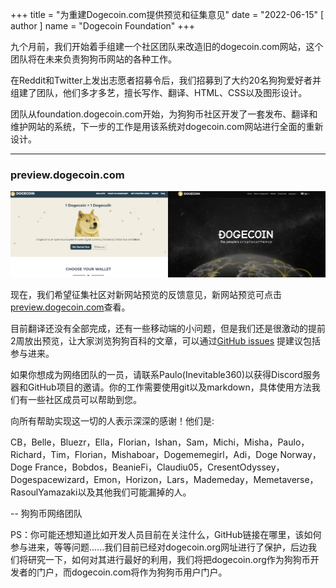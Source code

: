 +++
title = "为重建Dogecoin.com提供预览和征集意见"
date = "2022-06-15"
[ author ]
  name = "Dogecoin Foundation"
+++

九个月前，我们开始着手组建一个社区团队来改造旧的dogecoin.com网站，这个团队将在未来负责狗狗币网站的各种工作。

在Reddit和Twitter上发出志愿者招募令后，我们招募到了大约20名狗狗爱好者并组建了团队，他们多才多艺，擅长写作、翻译、HTML、CSS以及图形设计。

团队从foundation.dogecoin.com开始，为狗狗币社区开发了一套发布、翻译和维护网站的系统，下一步的工作是用该系统对dogecoin.com网站进行全面的重新设计。

----

### preview.dogecoin.com 

<img class="dogegoin-light" src="/website-redesign.png" alt="Dogecoin Website">

现在，我们希望征集社区对新网站预览的反馈意见，新网站预览可点击[preview.dogecoin.com](https://preview.dogecoin.com)查看。

目前翻译还没有全部完成，还有一些移动端的小问题，但是我们还是很激动的提前2周放出预览，让大家浏览狗狗百科的文章，可以通过[GitHub issues](https://github.com/dogecoinfoundation/dogecoin.com/issues) 提建议包括参与进来。

如果你想成为网络团队的一员，请联系Paulo(Inevitable360)以获得Discord服务器和GitHub项目的邀请。你的工作需要使用git以及markdown，具体使用方法我们有一些社区成员可以帮助到您。

向所有帮助实现这一切的人表示深深的感谢！他们是:

CB，Belle，Bluezr，Ella，Florian，Ishan，Sam，Michi，Misha，Paulo，Richard，Tim，Florian，Mishaboar，Dogememegirl，Adi，Doge Norway，Doge France，Bobdos，BeanieFi，Claudiu05，CresentOdyssey，Dogespacewizard，Emon，Horizon，Lars，Mademeday，Memetaverse，RasoulYamazaki以及其他我们可能漏掉的人。

-- 狗狗币网络团队 


PS：你可能还想知道比如开发人员目前在关注什么，GitHub链接在哪里，该如何参与进来，等等问题......我们目前已经对dogecoin.org网址进行了保护，后边我们将研究一下，如何对其进行最好的利用，我们将把dogecoin.org作为狗狗币开发者的门户，而dogecoin.com将作为狗狗币用户门户。

